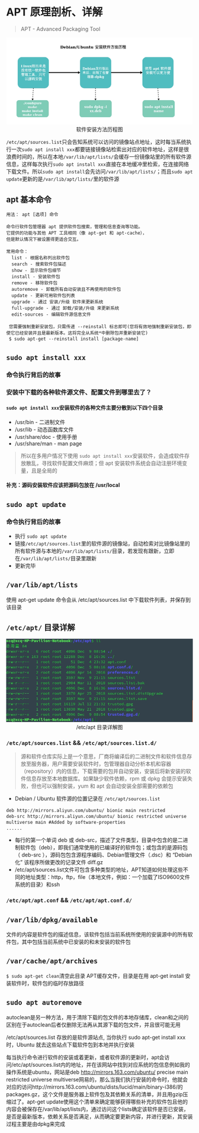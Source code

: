 # APT 原理剖析、详解

> APT - Advanced Packaging Tool

<div align=center>
<img src="./images/软件安装方法历程.jpg" /></br>软件安装方法历程图
</div>

`/etc/apt/sources.list`只会告知系统可以访问的镜像站点地址，这时每当系统执行一次`sudo apt install xxx`都要链接镜像站检索出对应的软件地址，这样是很浪费时间的，所以在本地`/var/lib/apt/lists/`会缓存一份镜像站里的所有软件源信息，这样每次执行`sudo apt install xxx`直接在本地缓冲里检索，在连接网络下载文件。所以`sudo apt install`会先访问`/var/lib/apt/lists/`；而且`sudo apt update`更新的是`/var/lib/apt/lists/`里的软件源

## apt 基本命令

``` shell 
用法： apt [选项] 命令

命令行软件包管理器 apt 提供软件包搜索，管理和信息查询等功能。
它提供的功能与其他 APT 工具相同（像 apt-get 和 apt-cache），
但是默认情况下被设置得更适合交互。

常用命令：
  list - 根据名称列出软件包
  search - 搜索软件包描述
  show - 显示软件包细节
  install - 安装软件包
  remove - 移除软件包
  autoremove - 卸载所有自动安装且不再使用的软件包
  update - 更新可用软件包列表
  upgrade - 通过 安装/升级 软件来更新系统
  full-upgrade - 通过 卸载/安装/升级 来更新系统
  edit-sources - 编辑软件源信息文件
  
 您需要强制重新安装包，只需传递 --reinstall 标志即可(您将有效地强制重新安装包，即使它已经安装并且是最新版本。这将完全从系统*中删除包并重新安装它)
 $ sudo apt-get --reinstall install [package-name]
```

## ```sudo apt install xxx```

### 命令执行背后的故事

### 安装中下载的各种软件源文件、配置文件到哪里去了？

#### ```sudo apt install xxx```安装软件的各种文件主要分散到以下四个目录
* /usr/bin - 二进制文件
* /usr/lib - 动态函数库文件
* /usr/share/doc - 使用手册
* /usr/share/man - man page

> 所以在多用户情况下使用 `sudo apt install xxx`安装软件，会造成软件存放散乱，寻找软件配置文件麻烦；但 apt 安装软件系统会自动注册环境变量，且是全局的

#### 补充：源码安装软件应该把源码包放在 /usr/local


## `sudo apt update`

### 命令执行背后的故事

* 执行 `sudo apt update`
* 链接`/etc/apt/sources.list`里的软件源的镜像站，自动检索对比镜像站里的所有软件源与本地的`/var/lib/apt/lists/`目录，若发现有跟新，立即在`/var/lib/apt/lists/`目录里跟新
* 更新完毕

## `/var/lib/apt/lists`
使用 apt-get update 命令会从 /etc/apt/sources.list 中下载软件列表，并保存到该目录

## `/etc/apt/` 目录详解

<div align=center>
<img src="./images/etc-apt目录.jpg" /></br>/etc/apt 目录详解图
</div>

### `/etc/apt/sources.list` && `/etc/apt/sources.list.d/`

> 源和软件仓库实际上是一个意思，厂商将编译后的二进制文件和软件信息存放至服务器，用户需要安装软件时，包管理器自动分析本机和容器（repository）内的信息，下载需要的包并自动安装，安装后将新安装的软件信息存放至本地数据库。如果缺少软件依赖，rpm 或 dpkg 会提示安装失败，但也可以强制安装，yum 和 apt 会自动安装全部需要的依赖包

* Debian / Ubuntu 软件源的位置记录在 ```/etc/apt/sources.list```

``` shell
deb http://mirrors.aliyun.com/ubuntu/ bionic main restricted
deb-src http://mirrors.aliyun.com/ubuntu/ bionic restricted universe multiverse main #Added by software-properties
......
```
* 每行的第一个单词 deb 或 deb-src，描述了文件类型，目录中包含的是二进制软件包（deb），即我们通常使用的已编译好的软件包；或包含的是源码包（ deb-src ），源码包包含源程序编码、Debian管理文件（.dsc）和 “Debian化” 该程序所做更改的记录文件 diff.gz
* /etc/apt/sources.list文件可包含多种类型的地址，APT知道如何处理这些不同的地址类型：http，ftp，file（本地文件，例如：一个加载了ISO9600文件系统的目录）和ssh

### `/etc/apt/apt.conf` && `/etc/apt/apt.conf.d/`

## `/var/lib/dpkg/available`
文件的内容是软件包的描述信息，该软件包括当前系统所使用的安装源中的所有软件包，其中包括当前系统中已安装的和未安装的软件包


## `/var/cache/apt/archives` 
`$ sudo apt-get clean`清空此目录
APT缓存文件，目录是在用 apt-get install 安装软件时，软件包的临时存放路径

## `sudo apt autoremove`
autoclean是另一种方法，用于清除下载的包文件的本地存储库，clean和之间的区别在于autoclean后者仅删除无法再从其源下载的包文件，并且很可能无用

/etc/apt/sources.list
存放的是软件源站点, 当你执行 sudo apt-get install xxx 时，Ubuntu 就去这些站点下载软件包到本地并执行安装





每当执行命令进行软件的安装或着更新，或者软件源的更新时，apt会访问/etc/apt/sources.list内的地址，并在该网站中找到对应系统的包信息例如我的操作系统是ubuntu，网站是deb http://mirrors.163.com/ubuntu/ precise main restricted universe multiverse网易的，那么当我们执行安装的命令时，他就会对应的访问http://mirrors.163.com/ubuntu/dists/lucid/main/binary-i386/的packages.gz，这个文件是服务器上软件包及其依赖关系的清单，并且用gzip压缩过了。apt-get update使用这个清单来确定能够获得哪些补充的软件包且他的内容会被保存在/var/lib/apt/lists内，通过访问这个lists确定该软件是否已安装，是否是最新版本，依赖关系是否满足，从而确定要更新内容，并进行更新，其安装过程主要是由dpkg来完成
